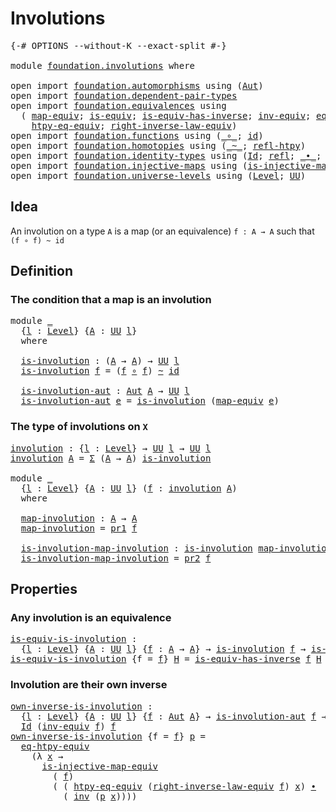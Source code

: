 # Involutions

<pre class="Agda"><a id="24" class="Symbol">{-#</a> <a id="28" class="Keyword">OPTIONS</a> <a id="36" class="Pragma">--without-K</a> <a id="48" class="Pragma">--exact-split</a> <a id="62" class="Symbol">#-}</a>

<a id="67" class="Keyword">module</a> <a id="74" href="foundation.involutions.html" class="Module">foundation.involutions</a> <a id="97" class="Keyword">where</a>

<a id="104" class="Keyword">open</a> <a id="109" class="Keyword">import</a> <a id="116" href="foundation.automorphisms.html" class="Module">foundation.automorphisms</a> <a id="141" class="Keyword">using</a> <a id="147" class="Symbol">(</a><a id="148" href="foundation.automorphisms.html#1210" class="Function">Aut</a><a id="151" class="Symbol">)</a>
<a id="153" class="Keyword">open</a> <a id="158" class="Keyword">import</a> <a id="165" href="foundation.dependent-pair-types.html" class="Module">foundation.dependent-pair-types</a>
<a id="197" class="Keyword">open</a> <a id="202" class="Keyword">import</a> <a id="209" href="foundation.equivalences.html" class="Module">foundation.equivalences</a> <a id="233" class="Keyword">using</a>
  <a id="241" class="Symbol">(</a> <a id="243" href="foundation-core.equivalences.html#1807" class="Function">map-equiv</a><a id="252" class="Symbol">;</a> <a id="254" href="foundation-core.equivalences.html#1542" class="Function">is-equiv</a><a id="262" class="Symbol">;</a> <a id="264" href="foundation-core.equivalences.html#2999" class="Function">is-equiv-has-inverse</a><a id="284" class="Symbol">;</a> <a id="286" href="foundation-core.equivalences.html#5707" class="Function">inv-equiv</a><a id="295" class="Symbol">;</a> <a id="297" href="foundation.equivalences.html#13491" class="Function">eq-htpy-equiv</a><a id="310" class="Symbol">;</a>
    <a id="316" href="foundation.equivalences.html#13628" class="Function">htpy-eq-equiv</a><a id="329" class="Symbol">;</a> <a id="331" href="foundation.equivalences.html#15445" class="Function">right-inverse-law-equiv</a><a id="354" class="Symbol">)</a>
<a id="356" class="Keyword">open</a> <a id="361" class="Keyword">import</a> <a id="368" href="foundation.functions.html" class="Module">foundation.functions</a> <a id="389" class="Keyword">using</a> <a id="395" class="Symbol">(</a><a id="396" href="foundation-core.functions.html#407" class="Function Operator">_∘_</a><a id="399" class="Symbol">;</a> <a id="401" href="foundation-core.functions.html#309" class="Function">id</a><a id="403" class="Symbol">)</a>
<a id="405" class="Keyword">open</a> <a id="410" class="Keyword">import</a> <a id="417" href="foundation.homotopies.html" class="Module">foundation.homotopies</a> <a id="439" class="Keyword">using</a> <a id="445" class="Symbol">(</a><a id="446" href="foundation-core.homotopies.html#545" class="Function Operator">_~_</a><a id="449" class="Symbol">;</a> <a id="451" href="foundation-core.homotopies.html#710" class="Function">refl-htpy</a><a id="460" class="Symbol">)</a>
<a id="462" class="Keyword">open</a> <a id="467" class="Keyword">import</a> <a id="474" href="foundation.identity-types.html" class="Module">foundation.identity-types</a> <a id="500" class="Keyword">using</a> <a id="506" class="Symbol">(</a><a id="507" href="foundation-core.identity-types.html#641" class="Datatype">Id</a><a id="509" class="Symbol">;</a> <a id="511" href="foundation-core.identity-types.html#694" class="InductiveConstructor">refl</a><a id="515" class="Symbol">;</a> <a id="517" href="foundation-core.identity-types.html#1239" class="Function Operator">_∙_</a><a id="520" class="Symbol">;</a> <a id="522" href="foundation-core.identity-types.html#1552" class="Function">inv</a><a id="525" class="Symbol">)</a>
<a id="527" class="Keyword">open</a> <a id="532" class="Keyword">import</a> <a id="539" href="foundation.injective-maps.html" class="Module">foundation.injective-maps</a> <a id="565" class="Keyword">using</a> <a id="571" class="Symbol">(</a><a id="572" href="foundation.injective-maps.html#3001" class="Function">is-injective-map-equiv</a><a id="594" class="Symbol">)</a>
<a id="596" class="Keyword">open</a> <a id="601" class="Keyword">import</a> <a id="608" href="foundation.universe-levels.html" class="Module">foundation.universe-levels</a> <a id="635" class="Keyword">using</a> <a id="641" class="Symbol">(</a><a id="642" href="Agda.Primitive.html#597" class="Postulate">Level</a><a id="647" class="Symbol">;</a> <a id="649" href="foundation-core.universe-levels.html#222" class="Primitive">UU</a><a id="651" class="Symbol">)</a>
</pre>
## Idea

An involution on a type `A` is a map (or an equivalence) `f : A → A` such that `(f ∘ f) ~ id`

## Definition

### The condition that a map is an involution

<pre class="Agda"><a id="832" class="Keyword">module</a> <a id="839" href="foundation.involutions.html#839" class="Module">_</a>
  <a id="843" class="Symbol">{</a><a id="844" href="foundation.involutions.html#844" class="Bound">l</a> <a id="846" class="Symbol">:</a> <a id="848" href="Agda.Primitive.html#597" class="Postulate">Level</a><a id="853" class="Symbol">}</a> <a id="855" class="Symbol">{</a><a id="856" href="foundation.involutions.html#856" class="Bound">A</a> <a id="858" class="Symbol">:</a> <a id="860" href="foundation-core.universe-levels.html#222" class="Primitive">UU</a> <a id="863" href="foundation.involutions.html#844" class="Bound">l</a><a id="864" class="Symbol">}</a>
  <a id="868" class="Keyword">where</a>

  <a id="877" href="foundation.involutions.html#877" class="Function">is-involution</a> <a id="891" class="Symbol">:</a> <a id="893" class="Symbol">(</a><a id="894" href="foundation.involutions.html#856" class="Bound">A</a> <a id="896" class="Symbol">→</a> <a id="898" href="foundation.involutions.html#856" class="Bound">A</a><a id="899" class="Symbol">)</a> <a id="901" class="Symbol">→</a> <a id="903" href="foundation-core.universe-levels.html#222" class="Primitive">UU</a> <a id="906" href="foundation.involutions.html#844" class="Bound">l</a>
  <a id="910" href="foundation.involutions.html#877" class="Function">is-involution</a> <a id="924" href="foundation.involutions.html#924" class="Bound">f</a> <a id="926" class="Symbol">=</a> <a id="928" class="Symbol">(</a><a id="929" href="foundation.involutions.html#924" class="Bound">f</a> <a id="931" href="foundation-core.functions.html#407" class="Function Operator">∘</a> <a id="933" href="foundation.involutions.html#924" class="Bound">f</a><a id="934" class="Symbol">)</a> <a id="936" href="foundation-core.homotopies.html#545" class="Function Operator">~</a> <a id="938" href="foundation-core.functions.html#309" class="Function">id</a>

  <a id="944" href="foundation.involutions.html#944" class="Function">is-involution-aut</a> <a id="962" class="Symbol">:</a> <a id="964" href="foundation.automorphisms.html#1210" class="Function">Aut</a> <a id="968" href="foundation.involutions.html#856" class="Bound">A</a> <a id="970" class="Symbol">→</a> <a id="972" href="foundation-core.universe-levels.html#222" class="Primitive">UU</a> <a id="975" href="foundation.involutions.html#844" class="Bound">l</a>
  <a id="979" href="foundation.involutions.html#944" class="Function">is-involution-aut</a> <a id="997" href="foundation.involutions.html#997" class="Bound">e</a> <a id="999" class="Symbol">=</a> <a id="1001" href="foundation.involutions.html#877" class="Function">is-involution</a> <a id="1015" class="Symbol">(</a><a id="1016" href="foundation-core.equivalences.html#1807" class="Function">map-equiv</a> <a id="1026" href="foundation.involutions.html#997" class="Bound">e</a><a id="1027" class="Symbol">)</a>
</pre>
### The type of involutions on `X`

<pre class="Agda"><a id="involution"></a><a id="1078" href="foundation.involutions.html#1078" class="Function">involution</a> <a id="1089" class="Symbol">:</a> <a id="1091" class="Symbol">{</a><a id="1092" href="foundation.involutions.html#1092" class="Bound">l</a> <a id="1094" class="Symbol">:</a> <a id="1096" href="Agda.Primitive.html#597" class="Postulate">Level</a><a id="1101" class="Symbol">}</a> <a id="1103" class="Symbol">→</a> <a id="1105" href="foundation-core.universe-levels.html#222" class="Primitive">UU</a> <a id="1108" href="foundation.involutions.html#1092" class="Bound">l</a> <a id="1110" class="Symbol">→</a> <a id="1112" href="foundation-core.universe-levels.html#222" class="Primitive">UU</a> <a id="1115" href="foundation.involutions.html#1092" class="Bound">l</a>
<a id="1117" href="foundation.involutions.html#1078" class="Function">involution</a> <a id="1128" href="foundation.involutions.html#1128" class="Bound">A</a> <a id="1130" class="Symbol">=</a> <a id="1132" href="foundation-core.dependent-pair-types.html#502" class="Record">Σ</a> <a id="1134" class="Symbol">(</a><a id="1135" href="foundation.involutions.html#1128" class="Bound">A</a> <a id="1137" class="Symbol">→</a> <a id="1139" href="foundation.involutions.html#1128" class="Bound">A</a><a id="1140" class="Symbol">)</a> <a id="1142" href="foundation.involutions.html#877" class="Function">is-involution</a>

<a id="1157" class="Keyword">module</a> <a id="1164" href="foundation.involutions.html#1164" class="Module">_</a>
  <a id="1168" class="Symbol">{</a><a id="1169" href="foundation.involutions.html#1169" class="Bound">l</a> <a id="1171" class="Symbol">:</a> <a id="1173" href="Agda.Primitive.html#597" class="Postulate">Level</a><a id="1178" class="Symbol">}</a> <a id="1180" class="Symbol">{</a><a id="1181" href="foundation.involutions.html#1181" class="Bound">A</a> <a id="1183" class="Symbol">:</a> <a id="1185" href="foundation-core.universe-levels.html#222" class="Primitive">UU</a> <a id="1188" href="foundation.involutions.html#1169" class="Bound">l</a><a id="1189" class="Symbol">}</a> <a id="1191" class="Symbol">(</a><a id="1192" href="foundation.involutions.html#1192" class="Bound">f</a> <a id="1194" class="Symbol">:</a> <a id="1196" href="foundation.involutions.html#1078" class="Function">involution</a> <a id="1207" href="foundation.involutions.html#1181" class="Bound">A</a><a id="1208" class="Symbol">)</a>
  <a id="1212" class="Keyword">where</a>

  <a id="1221" href="foundation.involutions.html#1221" class="Function">map-involution</a> <a id="1236" class="Symbol">:</a> <a id="1238" href="foundation.involutions.html#1181" class="Bound">A</a> <a id="1240" class="Symbol">→</a> <a id="1242" href="foundation.involutions.html#1181" class="Bound">A</a>
  <a id="1246" href="foundation.involutions.html#1221" class="Function">map-involution</a> <a id="1261" class="Symbol">=</a> <a id="1263" href="foundation-core.dependent-pair-types.html#592" class="Field">pr1</a> <a id="1267" href="foundation.involutions.html#1192" class="Bound">f</a>

  <a id="1272" href="foundation.involutions.html#1272" class="Function">is-involution-map-involution</a> <a id="1301" class="Symbol">:</a> <a id="1303" href="foundation.involutions.html#877" class="Function">is-involution</a> <a id="1317" href="foundation.involutions.html#1221" class="Function">map-involution</a>
  <a id="1334" href="foundation.involutions.html#1272" class="Function">is-involution-map-involution</a> <a id="1363" class="Symbol">=</a> <a id="1365" href="foundation-core.dependent-pair-types.html#604" class="Field">pr2</a> <a id="1369" href="foundation.involutions.html#1192" class="Bound">f</a>
</pre>
## Properties

### Any involution is an equivalence

<pre class="Agda"><a id="is-equiv-is-involution"></a><a id="1437" href="foundation.involutions.html#1437" class="Function">is-equiv-is-involution</a> <a id="1460" class="Symbol">:</a>
  <a id="1464" class="Symbol">{</a><a id="1465" href="foundation.involutions.html#1465" class="Bound">l</a> <a id="1467" class="Symbol">:</a> <a id="1469" href="Agda.Primitive.html#597" class="Postulate">Level</a><a id="1474" class="Symbol">}</a> <a id="1476" class="Symbol">{</a><a id="1477" href="foundation.involutions.html#1477" class="Bound">A</a> <a id="1479" class="Symbol">:</a> <a id="1481" href="foundation-core.universe-levels.html#222" class="Primitive">UU</a> <a id="1484" href="foundation.involutions.html#1465" class="Bound">l</a><a id="1485" class="Symbol">}</a> <a id="1487" class="Symbol">{</a><a id="1488" href="foundation.involutions.html#1488" class="Bound">f</a> <a id="1490" class="Symbol">:</a> <a id="1492" href="foundation.involutions.html#1477" class="Bound">A</a> <a id="1494" class="Symbol">→</a> <a id="1496" href="foundation.involutions.html#1477" class="Bound">A</a><a id="1497" class="Symbol">}</a> <a id="1499" class="Symbol">→</a> <a id="1501" href="foundation.involutions.html#877" class="Function">is-involution</a> <a id="1515" href="foundation.involutions.html#1488" class="Bound">f</a> <a id="1517" class="Symbol">→</a> <a id="1519" href="foundation-core.equivalences.html#1542" class="Function">is-equiv</a> <a id="1528" href="foundation.involutions.html#1488" class="Bound">f</a>
<a id="1530" href="foundation.involutions.html#1437" class="Function">is-equiv-is-involution</a> <a id="1553" class="Symbol">{</a><a id="1554" class="Argument">f</a> <a id="1556" class="Symbol">=</a> <a id="1558" href="foundation.involutions.html#1558" class="Bound">f</a><a id="1559" class="Symbol">}</a> <a id="1561" href="foundation.involutions.html#1561" class="Bound">H</a> <a id="1563" class="Symbol">=</a> <a id="1565" href="foundation-core.equivalences.html#2999" class="Function">is-equiv-has-inverse</a> <a id="1586" href="foundation.involutions.html#1558" class="Bound">f</a> <a id="1588" href="foundation.involutions.html#1561" class="Bound">H</a> <a id="1590" href="foundation.involutions.html#1561" class="Bound">H</a>
</pre>
### Involution are their own inverse

<pre class="Agda"><a id="own-inverse-is-involution"></a><a id="1643" href="foundation.involutions.html#1643" class="Function">own-inverse-is-involution</a> <a id="1669" class="Symbol">:</a>
  <a id="1673" class="Symbol">{</a><a id="1674" href="foundation.involutions.html#1674" class="Bound">l</a> <a id="1676" class="Symbol">:</a> <a id="1678" href="Agda.Primitive.html#597" class="Postulate">Level</a><a id="1683" class="Symbol">}</a> <a id="1685" class="Symbol">{</a><a id="1686" href="foundation.involutions.html#1686" class="Bound">A</a> <a id="1688" class="Symbol">:</a> <a id="1690" href="foundation-core.universe-levels.html#222" class="Primitive">UU</a> <a id="1693" href="foundation.involutions.html#1674" class="Bound">l</a><a id="1694" class="Symbol">}</a> <a id="1696" class="Symbol">{</a><a id="1697" href="foundation.involutions.html#1697" class="Bound">f</a> <a id="1699" class="Symbol">:</a> <a id="1701" href="foundation.automorphisms.html#1210" class="Function">Aut</a> <a id="1705" href="foundation.involutions.html#1686" class="Bound">A</a><a id="1706" class="Symbol">}</a> <a id="1708" class="Symbol">→</a> <a id="1710" href="foundation.involutions.html#944" class="Function">is-involution-aut</a> <a id="1728" href="foundation.involutions.html#1697" class="Bound">f</a> <a id="1730" class="Symbol">→</a>
  <a id="1734" href="foundation-core.identity-types.html#641" class="Datatype">Id</a> <a id="1737" class="Symbol">(</a><a id="1738" href="foundation-core.equivalences.html#5707" class="Function">inv-equiv</a> <a id="1748" href="foundation.involutions.html#1697" class="Bound">f</a><a id="1749" class="Symbol">)</a> <a id="1751" href="foundation.involutions.html#1697" class="Bound">f</a>
<a id="1753" href="foundation.involutions.html#1643" class="Function">own-inverse-is-involution</a> <a id="1779" class="Symbol">{</a><a id="1780" class="Argument">f</a> <a id="1782" class="Symbol">=</a> <a id="1784" href="foundation.involutions.html#1784" class="Bound">f</a><a id="1785" class="Symbol">}</a> <a id="1787" href="foundation.involutions.html#1787" class="Bound">p</a> <a id="1789" class="Symbol">=</a>
  <a id="1793" href="foundation.equivalences.html#13491" class="Function">eq-htpy-equiv</a>
    <a id="1811" class="Symbol">(λ</a> <a id="1814" href="foundation.involutions.html#1814" class="Bound">x</a> <a id="1816" class="Symbol">→</a>
      <a id="1824" href="foundation.injective-maps.html#3001" class="Function">is-injective-map-equiv</a>
        <a id="1855" class="Symbol">(</a> <a id="1857" href="foundation.involutions.html#1784" class="Bound">f</a><a id="1858" class="Symbol">)</a>
        <a id="1868" class="Symbol">(</a> <a id="1870" class="Symbol">(</a> <a id="1872" href="foundation.equivalences.html#13628" class="Function">htpy-eq-equiv</a> <a id="1886" class="Symbol">(</a><a id="1887" href="foundation.equivalences.html#15445" class="Function">right-inverse-law-equiv</a> <a id="1911" href="foundation.involutions.html#1784" class="Bound">f</a><a id="1912" class="Symbol">)</a> <a id="1914" href="foundation.involutions.html#1814" class="Bound">x</a><a id="1915" class="Symbol">)</a> <a id="1917" href="foundation-core.identity-types.html#1239" class="Function Operator">∙</a>
          <a id="1929" class="Symbol">(</a> <a id="1931" href="foundation-core.identity-types.html#1552" class="Function">inv</a> <a id="1935" class="Symbol">(</a><a id="1936" href="foundation.involutions.html#1787" class="Bound">p</a> <a id="1938" href="foundation.involutions.html#1814" class="Bound">x</a><a id="1939" class="Symbol">))))</a>
</pre>